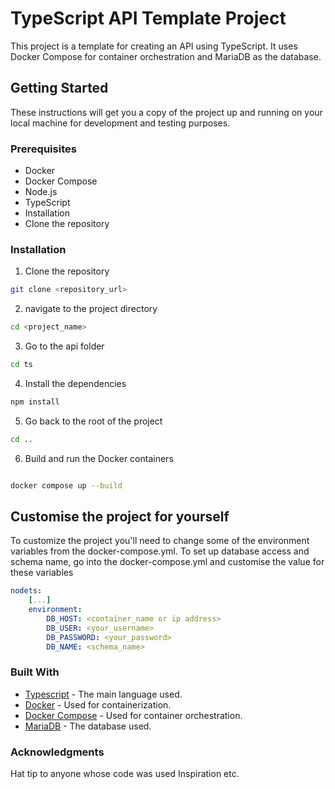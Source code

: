 <!-- GENERATE A README FOR A TYPESCRIPT API TEMPLATE PROJECT that use docker compose & a maria DB -->

# TypeScript API Template Project
This project is a template for creating an API using TypeScript. It uses Docker Compose for container orchestration and MariaDB as the database.

## Getting Started
These instructions will get you a copy of the project up and running on your local machine for development and testing purposes.


### Prerequisites
- Docker
- Docker Compose
- Node.js
- TypeScript
- Installation
- Clone the repository

### Installation
1. Clone the repository

``` sh
git clone <repository_url>
```

2. navigate to the project directory

``` sh
cd <project_name>
```

3. Go to the api folder
``` sh
cd ts
```

4. Install the dependencies
```sh
npm install
```
5. Go back to the root of the project
```sh
cd ..
```

6. Build and run the Docker containers
``` sh

docker compose up --build
```

## Customise the project for yourself

To customize the project you'll need to change some of the environment variables from the docker-compose.yml. 
To set up database access and schema name, go into the docker-compose.yml and customise the value for these variables 
```yml
nodets:
    [...]
    environment: 
        DB_HOST: <container_name or ip address>
        DB_USER: <your_username>
        DB_PASSWORD: <your_password>
        DB_NAME: <schema_name>


```

### Built With
- [Typescript](https://www.typescriptlang.org/) - The main language used.
- [Docker](https://www.docker.com/) - Used for containerization.
- [Docker Compose](https://docs.docker.com/compose/) - Used for container orchestration.
- [MariaDB](https://mariadb.org) - The database used.

### Acknowledgments
Hat tip to anyone whose code was used
Inspiration
etc.